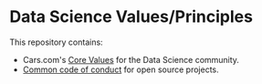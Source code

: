 # Data Science Values/Principles

This repository contains:
- Cars.com's [Core Values](https://github.com/carsdotcom/ds_values/blob/master/ds_values.md) for the Data Science community.
- [Common code of conduct](https://github.com/carsdotcom/ds_values/blob/master/CODE_OF_CONDUCT.md) for open source projects.
